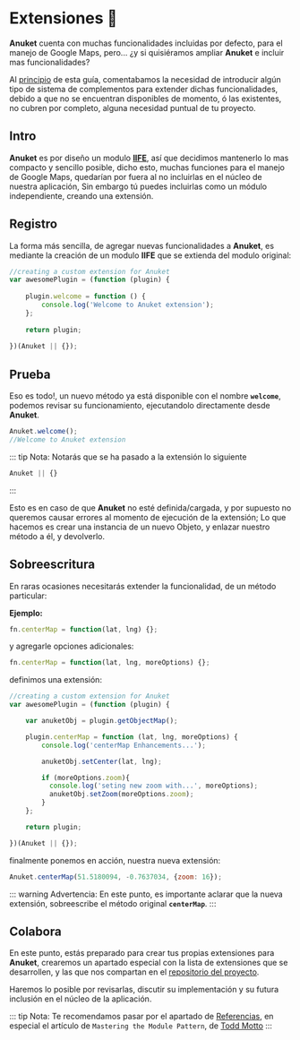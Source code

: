 # Extensiones :rocket:

__Anuket__ cuenta con muchas funcionalidades incluidas por defecto, para el manejo de Google Maps, pero... ¿y si quisiéramos ampliar __Anuket__ e incluir mas funcionalidades?

Al [principio](/docs/guide/getting-started.html#extensible) de esta guía, comentabamos la necesidad de introducir algún tipo de sistema de complementos para extender dichas funcionalidades, debido a que no se encuentran disponibles de momento, ó las existentes, no cubren por completo, alguna necesidad puntual de tu proyecto.


## Intro

__Anuket__ es por diseño un modulo [__IIFE__](https://developer.mozilla.org/es/docs/Glossary/IIFE), así que decidimos mantenerlo lo mas compacto y sencillo posible, dicho esto, muchas funciones para el manejo de Google Maps, quedarían por fuera al no incluirlas en el núcleo de nuestra aplicación, Sin embargo tú puedes incluirlas como un módulo independiente, creando una extensión.


## Registro
La forma más sencilla, de agregar nuevas funcionalidades a __Anuket__, es mediante la creación de un modulo __IIFE__ que se extienda del modulo original:

```js
//creating a custom extension for Anuket
var awesomePlugin = (function (plugin) {
    
    plugin.welcome = function () {
        console.log('Welcome to Anuket extension');
    };
    
    return plugin;
    
})(Anuket || {});
```

## Prueba

Eso es todo!, un nuevo método ya está disponible con el nombre __`welcome`__, podemos revisar su funcionamiento, ejecutandolo directamente desde __Anuket__.

```js
Anuket.welcome();
//Welcome to Anuket extension
```

::: tip Nota:
Notarás que se ha pasado a la extensión lo siguiente

```js
Anuket || {}
```
:::

Esto es en caso de que __Anuket__ no esté definida/cargada, y por supuesto no queremos causar errores al momento de ejecución de la extensión; Lo que hacemos es crear una instancia de un nuevo Objeto, y enlazar nuestro método a él, y devolverlo.


## Sobreescritura

En raras ocasiones necesitarás extender la funcionalidad, de un método particular:

__Ejemplo:__

```js
fn.centerMap = function(lat, lng) {};
```

y agregarle opciones adicionales:

```js
fn.centerMap = function(lat, lng, moreOptions) {};
```


definimos una extensión:

```js
//creating a custom extension for Anuket
var awesomePlugin = (function (plugin) {

    var anuketObj = plugin.getObjectMap();

    plugin.centerMap = function (lat, lng, moreOptions) {
        console.log('centerMap Enhancements...');

        anuketObj.setCenter(lat, lng);

        if (moreOptions.zoom){
          console.log('seting new zoom with...', moreOptions);
          anuketObj.setZoom(moreOptions.zoom);
        }
    };

    return plugin;

})(Anuket || {});
```

finalmente ponemos en acción, nuestra nueva extensión:

```js
Anuket.centerMap(51.5180094, -0.7637034, {zoom: 16});
```

::: warning Advertencia:
En este punto, es importante aclarar que la nueva extensión, sobreescribe el método original __`centerMap`__.
:::


## Colabora

En este punto, estás preparado para crear tus propias extensiones para __Anuket__, crearemos un apartado especial con la lista de extensiones que se desarrollen, y las que nos compartan en el [repositorio del proyecto](https://github.com/HomeInside/Anuket).

Haremos lo posible por revisarlas, discutir su implementación y su futura inclusión en el núcleo de la aplicación.

::: tip Nota:
Te recomendamos pasar por el apartado de [Referencias](/docs/menu/references.html), en especial el artículo de `Mastering the Module Pattern`, de [Todd Motto](https://toddmotto.com/mastering-the-module-pattern/)
:::
